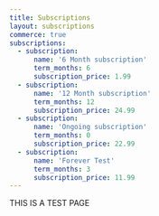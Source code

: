 ```yaml
---
title: Subscriptions
layout: subscriptions
commerce: true
subscriptions:
  - subscription:
      name: '6 Month subscription'
      term_months: 6
      subscription_price: 1.99
  - subscription:
      name: '12 Month subscription'
      term_months: 12
      subscription_price: 24.99
  - subscription:
      name: 'Ongoing subscription'
      term_months: 0
      subscription_price: 22.99
  - subscription:
      name: 'Forever Test'
      term_months: 3
      subscription_price: 11.99
---
```

THIS IS A TEST PAGE



